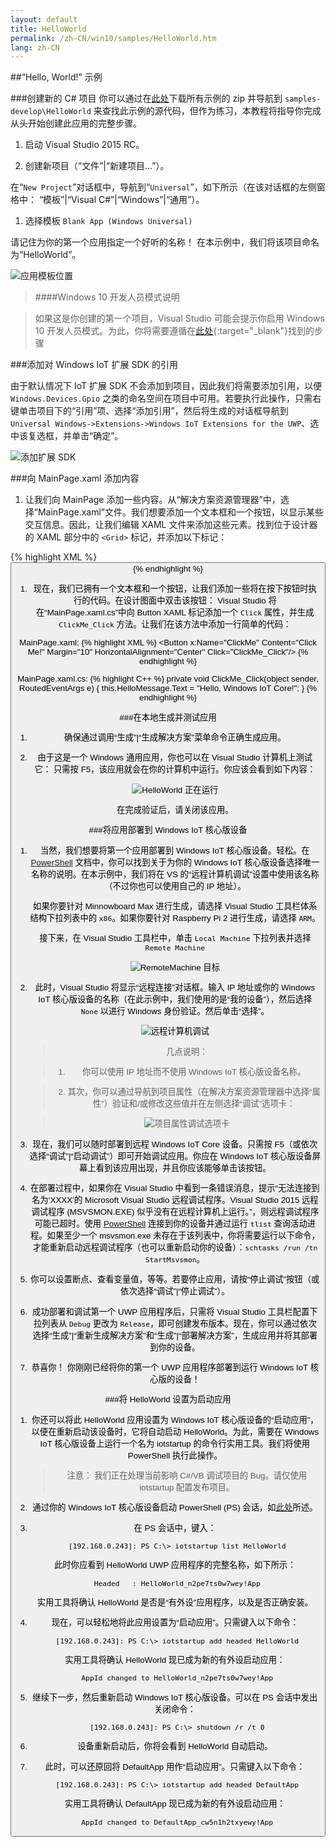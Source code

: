 ```yaml
---
layout: default
title: HelloWorld
permalink: /zh-CN/win10/samples/HelloWorld.htm
lang: zh-CN
---
```


##“Hello, World!” 示例

###创建新的 C\# 项目
你可以通过在[此处](https://github.com/ms-iot/samples/archive/develop.zip)下载所有示例的 zip 并导航到 `samples-develop\HelloWorld` 来查找此示例的源代码，但作为练习，本教程将指导你完成从头开始创建此应用的完整步骤。

1. 启动 Visual Studio 2015 RC。

1. 创建新项目（“文件”\|“新建项目...”）。

  在“`New Project`”对话框中，导航到“`Universal`”，如下所示（在该对话框的左侧窗格中： “模板”\|“Visual C\#”\|“Windows”\|“通用”）。

1. 选择模板 `Blank App (Windows Universal)`

  请记住为你的第一个应用指定一个好听的名称！ 在本示例中，我们将该项目命名为“HelloWorld”。

  ![应用模板位置]({{site.baseurl}}/images/HelloWorld/new-cs-project-dialog.PNG)

> ####Windows 10 开发人员模式说明

> 如果这是你创建的第一个项目，Visual Studio 可能会提示你启用 Windows 10 开发人员模式。为此，你将需要遵循在[此处](https://msdn.microsoft.com/library/windows/apps/xaml/dn706236.aspx){:target="_blank"}找到的步骤

###添加对 Windows IoT 扩展 SDK 的引用

由于默认情况下 IoT 扩展 SDK 不会添加到项目，因此我们将需要添加引用，以便 `Windows.Devices.Gpio` 之类的命名空间在项目中可用。若要执行此操作，只需右键单击项目下的“引用”项、选择“添加引用”，然后将生成的对话框导航到 `Universal Windows->Extensions->Windows IoT Extensions for the UWP`、选中该复选框，并单击“确定”。

![添加扩展 SDK]({{site.baseurl}}/images/HelloWorld/Add_IoT_Extension_Reference.PNG)

###向 MainPage.xaml 添加内容
  1. 让我们向 MainPage 添加一些内容。从“解决方案资源管理器”中，选择“MainPage.xaml”文件。我们想要添加一个文本框和一个按钮，以显示某些交互信息。因此，让我们编辑 XAML 文件来添加这些元素。找到位于设计器的 XAML 部分中的 `<Grid>` 标记，并添加以下标记：

  {% highlight XML %}
  <Grid Background="{ThemeResource ApplicationPageBackgroundThemeBrush}">
      <StackPanel HorizontalAlignment="Center" VerticalAlignment="Center">
      <TextBox x:Name="HelloMessage" Text="Hello, World!" Margin="10" IsReadOnly="True"/>
      <Button x:Name="ClickMe" Content="Click Me!"  Margin="10" HorizontalAlignment="Center"/>
      </StackPanel>
  </Grid>
  {% endhighlight %}


  1. 现在，我们已拥有一个文本框和一个按钮，让我们添加一些将在按下按钮时执行的代码。在设计图面中双击该按钮： Visual Studio 将在“MainPage.xaml.cs”中向 Button XAML 标记添加一个 `Click` 属性，并生成 `ClickMe_Click` 方法。让我们在该方法中添加一行简单的代码：

  MainPage.xaml: {% highlight XML %} \<Button x:Name="ClickMe" Content="Click Me!" Margin="10" HorizontalAlignment="Center" Click="ClickMe\_Click"/\> {% endhighlight %}

  MainPage.xaml.cs: {% highlight C++ %} private void ClickMe\_Click\(object sender, RoutedEventArgs e\) { this.HelloMessage.Text = "Hello, Windows IoT Core!"; } {% endhighlight %}

###在本地生成并测试应用
1. 确保通过调用“生成”\|“生成解决方案”菜单命令正确生成应用。

1. 由于这是一个 Windows 通用应用，你也可以在 Visual Studio 计算机上测试它： 只需按 F5，该应用就会在你的计算机中运行。你应该会看到如下内容：

    ![HelloWorld 正在运行]({{site.baseurl}}/images/HelloWorld/HelloWorldAppLocal.PNG)

    在完成验证后，请关闭该应用。


###将应用部署到 Windows IoT 核心版设备
1. 当然，我们想要将第一个应用部署到 Windows IoT 核心版设备。轻松。在 [PowerShell]({{site.baseurl}}/{{page.lang}}/win10/samples/PowerShell.htm) 文档中，你可以找到关于为你的 Windows IoT 核心版设备选择唯一名称的说明。在本示例中，我们将在 VS 的“远程计算机调试”设置中使用该名称（不过你也可以使用自己的 IP 地址）。

    如果你要针对 Minnowboard Max 进行生成，请选择 Visual Studio 工具栏体系结构下拉列表中的 `x86`。如果你要针对 Raspberry Pi 2 进行生成，请选择 `ARM`。

    接下来，在 Visual Studio 工具栏中，单击 `Local Machine` 下拉列表并选择 `Remote Machine`<br/>

    ![RemoteMachine 目标]({{site.baseurl}}/images/HelloWorld/cs-remote-machine-debugging.png)

1. 此时，Visual Studio 将显示“远程连接”对话框。输入 IP 地址或你的 Windows IoT 核心版设备的名称（在此示例中，我们使用的是“我的设备”），然后选择 `None` 以进行 Windows 身份验证。然后单击“选择”。

    ![远程计算机调试]({{site.baseurl}}/images/HelloWorld/cs-remote-connections.PNG)

    > 几点说明：

    > 1. 你可以使用 IP 地址而不使用 Windows IoT 核心版设备名称。

    > 2. 其次，你可以通过导航到项目属性（在解决方案资源管理器中选择“属性”）验证和/或修改这些值并在左侧选择“调试”选项卡：

    > ![项目属性调试选项卡]({{site.baseurl}}/images/HelloWorld/cs-debug-project-properties.PNG)

1. 现在，我们可以随时部署到远程 Windows IoT Core 设备。只需按 F5（或依次选择“调试”\|“启动调试”）即可开始调试应用。你应在 Windows IoT 核心版设备屏幕上看到该应用出现，并且你应该能够单击该按钮。

1. 在部署过程中，如果你在 Visual Studio 中看到一条错误消息，提示“无法连接到名为‘XXXX’的 Microsoft Visual Studio 远程调试程序。Visual Studio 2015 远程调试程序 \(MSVSMON.EXE\) 似乎没有在远程计算机上运行。”，则远程调试程序可能已超时。使用 [PowerShell]({{site.baseurl}}/{{page.lang}}/win10/samples/PowerShell.htm) 连接到你的设备并通过运行 `tlist` 查询活动进程。如果至少一个 msvsmon.exe 未存在于该列表中，你将需要运行以下命令，才能重新启动远程调试程序（也可以重新启动你的设备）：`schtasks /run /tn StartMsvsmon`。

1. 你可以设置断点、查看变量值，等等。若要停止应用，请按“停止调试”按钮（或依次选择“调试”\|“停止调试”）。

1. 成功部署和调试第一个 UWP 应用程序后，只需将 Visual Studio 工具栏配置下拉列表从 `Debug` 更改为 `Release`，即可创建发布版本。现在，你可以通过依次选择“生成”\|“重新生成解决方案”和“生成”\|“部署解决方案”，生成应用并将其部署到你的设备。

1. 恭喜你！ 你刚刚已经将你的第一个 UWP 应用程序部署到运行 Windows IoT 核心版的设备！


###将 HelloWorld 设置为启动应用

1. 你还可以将此 HelloWorld 应用设置为 Windows IoT 核心版设备的“启动应用”，以便在重新启动该设备时，它将自动启动 HelloWorld。为此，需要在 Windows IoT 核心版设备上运行一个名为 iotstartup 的命令行实用工具。我们将使用 PowerShell 执行此操作。

    > 注意： 我们正在处理当前影响 C\#/VB 调试项目的 Bug。请仅使用 iotstartup 配置发布项目。

1. 通过你的 Windows IoT 核心版设备启动 PowerShell \(PS\) 会话，如[此处]({{site.baseurl}}/{{page.lang}}/win10/samples/PowerShell.htm)所述。

1. 在 PS 会话中，键入：

        [192.168.0.243]: PS C:\> iotstartup list HelloWorld

    此时你应看到 HelloWorld UWP 应用程序的完整名称，如下所示：

        Headed   : HelloWorld_n2pe7ts0w7wey!App

    实用工具将确认 HelloWorld 是否是“有外设”应用程序，以及是否正确安装。

1. 现在，可以轻松地将此应用设置为“启动应用”。只需键入以下命令：

        [192.168.0.243]: PS C:\> iotstartup add headed HelloWorld

    实用工具将确认 HelloWorld 现已成为新的有外设启动应用：

        AppId changed to HelloWorld_n2pe7ts0w7wey!App

1. 继续下一步，然后重新启动 Windows IoT 核心版设备。可以在 PS 会话中发出关闭命令：

        [192.168.0.243]: PS C:\> shutdown /r /t 0

1. 设备重新启动后，你将会看到 HelloWorld 自动启动。

1. 此时，可以还原回将 DefaultApp 用作“启动应用”。只需键入以下命令：

        [192.168.0.243]: PS C:\> iotstartup add headed DefaultApp

    实用工具将确认 DefaultApp 现已成为新的有外设启动应用：

        AppId changed to DefaultApp_cw5n1h2txyewy!App
